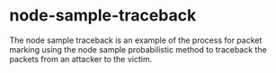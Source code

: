 # node-sample-traceback
The node sample traceback is an example of the process for packet
marking using the node sample probabilistic method to traceback
the packets from an attacker to the victim.
